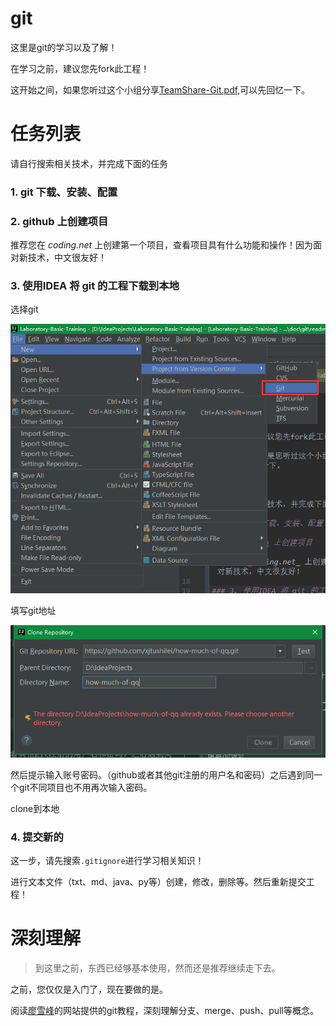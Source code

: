 # git

这里是git的学习以及了解！

在学习之前，建议您先fork此工程！

这开始之间，如果您听过这个小组分享[TeamShare-Git.pdf](TeamShare-Git.pdf),可以先回忆一下。

# 任务列表

请自行搜索相关技术，并完成下面的任务

### 1. git 下载、安装、配置

### 2. github 上创建项目

推荐您在 _coding.net_ 上创建第一个项目，查看项目具有什么功能和操作！因为面对新技术，中文很友好！

### 3. 使用IDEA 将 git 的工程下载到本地

选择git

![选择git](img/1.png)

填写git地址

![填写git地址](img/2.png)


然后提示输入账号密码。（github或者其他git注册的用户名和密码）之后遇到同一个git不同项目也不用再次输入密码。

clone到本地

### 4. 提交新的

这一步，请先搜索`.gitignore`进行学习相关知识！

进行文本文件（txt、md、java、py等）创建，修改，删除等。然后重新提交工程！


# 深刻理解

> 到这里之前，东西已经够基本使用，然而还是推荐继续走下去。

之前，您仅仅是入门了，现在要做的是。

阅读[廖雪峰](http://www.liaoxuefeng.com/)的网站提供的git教程，深刻理解分支、merge、push、pull等概念。
